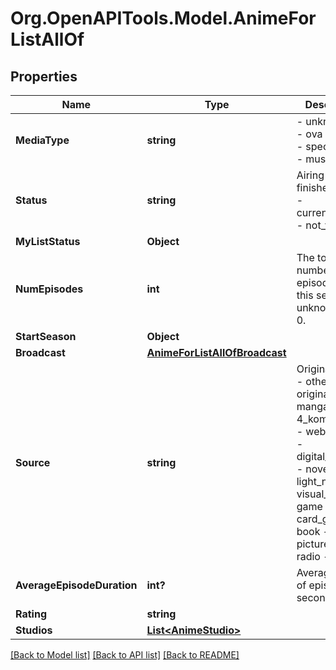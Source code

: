 # Org.OpenAPITools.Model.AnimeForListAllOf

## Properties

Name | Type | Description | Notes
------------ | ------------- | ------------- | -------------
**MediaType** | **string** | - unknown - tv - ova - movie - special - ona - music  | [optional] 
**Status** | **string** | Airing status.   - finished_airing - currently_airing - not_yet_aired  | [optional] 
**MyListStatus** | **Object** |  | [optional] 
**NumEpisodes** | **int** | The total number of episodes of this series. If unknown, it is 0.  | [optional] 
**StartSeason** | **Object** |  | [optional] 
**Broadcast** | [**AnimeForListAllOfBroadcast**](AnimeForListAllOfBroadcast.md) |  | [optional] 
**Source** | **string** | Original work.  - other - original - manga - 4_koma_manga - web_manga - digital_manga - novel - light_novel - visual_novel - game - card_game - book - picture_book - radio - music  | [optional] 
**AverageEpisodeDuration** | **int?** | Average length of episode in seconds.  | [optional] 
**Rating** | **string** | | Value | Description | | - -- - | - -- - | | g | G - All Ages | | pg | PG - Children | | pg_13 | pg_13 - Teens 13 and Older | | r | R - 17+ (violence &amp; profanity) | | r+ | R+ - Profanity &amp; Mild Nudity | | rx | Rx - Hentai |  | [optional] 
**Studios** | [**List&lt;AnimeStudio&gt;**](AnimeStudio.md) |  | [optional] 

[[Back to Model list]](../../README.md#documentation-for-models) [[Back to API list]](../../README.md#documentation-for-api-endpoints) [[Back to README]](../../README.md)

